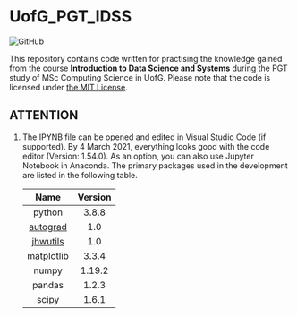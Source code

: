 # UofG_PGT_IDSS

![GitHub](https://img.shields.io/github/license/ArvinZJC/UofG_PGT_IDSS)

This repository contains code written for practising the knowledge gained from the course **Introduction to Data Science and Systems** during the PGT study of MSc Computing Science in UofG. Please note that the code is licensed under [the MIT License](./LICENSE).

## ATTENTION

1. The IPYNB file can be opened and edited in Visual Studio Code (if supported). By 4 March 2021, everything looks good with the code editor (Version: 1.54.0). As an option, you can also use Jupyter Notebook in Anaconda. The primary packages used in the development are listed in the following table.

    | Name | Version |
    | :--: | :--: |
    | python | 3.8.8 |
    | [autograd](https://github.com/HIPS/autograd) | 1.0 |
    | [jhwutils](https://github.com/johnhw/jhwutils) | 1.0 |
    | matplotlib | 3.3.4 |
    | numpy | 1.19.2 |
    | pandas | 1.2.3 |
    | scipy | 1.6.1 |
